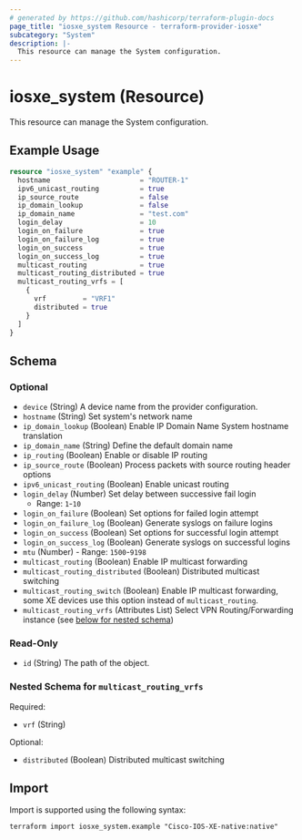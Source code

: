 ```yaml
---
# generated by https://github.com/hashicorp/terraform-plugin-docs
page_title: "iosxe_system Resource - terraform-provider-iosxe"
subcategory: "System"
description: |-
  This resource can manage the System configuration.
---
```


# iosxe_system (Resource)

This resource can manage the System configuration.

## Example Usage

```terraform
resource "iosxe_system" "example" {
  hostname                      = "ROUTER-1"
  ipv6_unicast_routing          = true
  ip_source_route               = false
  ip_domain_lookup              = false
  ip_domain_name                = "test.com"
  login_delay                   = 10
  login_on_failure              = true
  login_on_failure_log          = true
  login_on_success              = true
  login_on_success_log          = true
  multicast_routing             = true
  multicast_routing_distributed = true
  multicast_routing_vrfs = [
    {
      vrf         = "VRF1"
      distributed = true
    }
  ]
}
```

<!-- schema generated by tfplugindocs -->
## Schema

### Optional

- `device` (String) A device name from the provider configuration.
- `hostname` (String) Set system's network name
- `ip_domain_lookup` (Boolean) Enable IP Domain Name System hostname translation
- `ip_domain_name` (String) Define the default domain name
- `ip_routing` (Boolean) Enable or disable IP routing
- `ip_source_route` (Boolean) Process packets with source routing header options
- `ipv6_unicast_routing` (Boolean) Enable unicast routing
- `login_delay` (Number) Set delay between successive fail login
  - Range: `1`-`10`
- `login_on_failure` (Boolean) Set options for failed login attempt
- `login_on_failure_log` (Boolean) Generate syslogs on failure logins
- `login_on_success` (Boolean) Set options for successful login attempt
- `login_on_success_log` (Boolean) Generate syslogs on successful logins
- `mtu` (Number) - Range: `1500`-`9198`
- `multicast_routing` (Boolean) Enable IP multicast forwarding
- `multicast_routing_distributed` (Boolean) Distributed multicast switching
- `multicast_routing_switch` (Boolean) Enable IP multicast forwarding, some XE devices use this option instead of `multicast_routing`.
- `multicast_routing_vrfs` (Attributes List) Select VPN Routing/Forwarding instance (see [below for nested schema](#nestedatt--multicast_routing_vrfs))

### Read-Only

- `id` (String) The path of the object.

<a id="nestedatt--multicast_routing_vrfs"></a>
### Nested Schema for `multicast_routing_vrfs`

Required:

- `vrf` (String)

Optional:

- `distributed` (Boolean) Distributed multicast switching

## Import

Import is supported using the following syntax:

```shell
terraform import iosxe_system.example "Cisco-IOS-XE-native:native"
```
